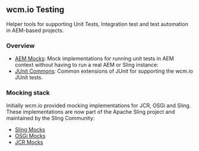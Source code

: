## wcm.io Testing

Helper tools for supporting Unit Tests, Integration test and test automation in AEM-based projects.


### Overview

* [AEM Mocks](aem-mock/): Mock implementations for running unit tests in AEM context without having to run a real AEM or Sling instance:
* [JUnit Commons](junit-commons/): Common extensions of JUnit for supporting the wcm.io JUnit tests.


### Mocking stack

Initially wcm.io provided mocking implementations for JCR, OSGi and Sling. These implementations are now part of the Apache Sling project and maintained by the Sling Community:

* [Sling Mocks](http://sling.apache.org/documentation/development/sling-mock.html)
* [OSGi Mocks](http://sling.apache.org/documentation/development/osgi-mock.html)
* [JCR Mocks](http://sling.apache.org/documentation/development/jcr-mock.html)
